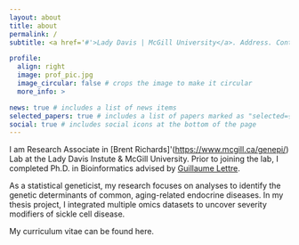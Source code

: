 ```yaml
---
layout: about
title: about
permalink: /
subtitle: <a href='#'>Lady Davis | McGill University</a>. Address. Contacts. Motto. Etc.

profile:
  align: right
  image: prof_pic.jpg
  image_circular: false # crops the image to make it circular
  more_info: >

news: true # includes a list of news items
selected_papers: true # includes a list of papers marked as "selected={true}"
social: true # includes social icons at the bottom of the page
---
```


I am Research Associate in [Brent Richards]'(https://www.mcgill.ca/genepi/) Lab at the Lady Davis Instute & McGill University. Prior to joining the lab, I completed Ph.D. in Bioinformatics advised by [Guillaume Lettre](http://www.mhi-humangenetics.org/fr/membres/). 

As a statistical geneticist, my research focuses on analyses to identify the genetic determinants of common, aging-related endocrine diseases. In my thesis project, I integrated multiple omics datasets to uncover severity modifiers of sickle cell disease. 

My curriculum vitae can be found  here.

